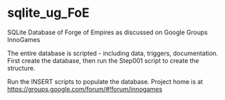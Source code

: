# sqlite_ug_FoE
SQLite Database of Forge of Empires as discussed on Google Groups InnoGames

The entire database is scripted - including data, triggers, documentation.
First create the database, then run the Step001 script to create the structure.

Run the INSERT scripts to populate the database.
Project home is at https://groups.google.com/forum/#!forum/innogames


